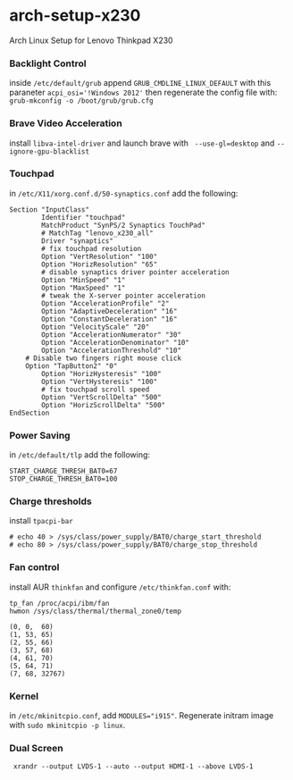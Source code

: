 # arch-setup-x230
Arch Linux Setup for Lenovo Thinkpad X230

### Backlight Control
inside
```/etc/default/grub```
append 
```GRUB_CMDLINE_LINUX_DEFAULT```
with this paraneter
```acpi_osi='!Windows 2012'```
then regenerate the config file with:
```grub-mkconfig -o /boot/grub/grub.cfg```

### Brave Video Acceleration
install ```libva-intel-driver``` and launch brave with ``` --use-gl=desktop``` and ```--ignore-gpu-blacklist```

### Touchpad
in ```/etc/X11/xorg.conf.d/50-synaptics.conf```
add the following:

```
Section "InputClass"
        Identifier "touchpad"
        MatchProduct "SynPS/2 Synaptics TouchPad"
        # MatchTag "lenovo_x230_all"
        Driver "synaptics"
        # fix touchpad resolution
        Option "VertResolution" "100"
        Option "HorizResolution" "65"
        # disable synaptics driver pointer acceleration
        Option "MinSpeed" "1"
        Option "MaxSpeed" "1"
        # tweak the X-server pointer acceleration
        Option "AccelerationProfile" "2"
        Option "AdaptiveDeceleration" "16"
        Option "ConstantDeceleration" "16"
        Option "VelocityScale" "20"
        Option "AccelerationNumerator" "30"
        Option "AccelerationDenominator" "10"
        Option "AccelerationThreshold" "10"
	# Disable two fingers right mouse click
	Option "TapButton2" "0"
        Option "HorizHysteresis" "100"
        Option "VertHysteresis" "100"
        # fix touchpad scroll speed
        Option "VertScrollDelta" "500"
        Option "HorizScrollDelta" "500"
EndSection
```

### Power Saving
in ```/etc/default/tlp```
add the following:

```
START_CHARGE_THRESH_BAT0=67
STOP_CHARGE_THRESH_BAT0=100
```

### Charge thresholds
install ```tpacpi-bar```

```
# echo 40 > /sys/class/power_supply/BAT0/charge_start_threshold
# echo 80 > /sys/class/power_supply/BAT0/charge_stop_threshold
```

### Fan control
install AUR ```thinkfan``` and configure ```/etc/thinkfan.conf``` with:

```
tp_fan /proc/acpi/ibm/fan
hwmon /sys/class/thermal/thermal_zone0/temp

(0, 0,  60)
(1, 53, 65)
(2, 55, 66)
(3, 57, 68)
(4, 61, 70)
(5, 64, 71)
(7, 68, 32767)
```

### Kernel
in ```/etc/mkinitcpio.conf```, add ```MODULES="i915"```. Regenerate initram image with ```sudo mkinitcpio -p linux```.
### Dual Screen
` xrandr --output LVDS-1 --auto --output HDMI-1 --above LVDS-1`

